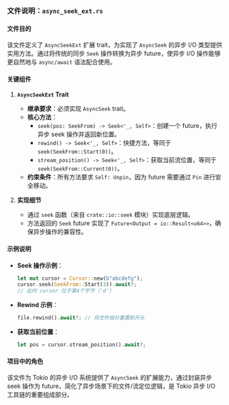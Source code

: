 ### 文件说明：`async_seek_ext.rs`

#### 文件目的
该文件定义了 `AsyncSeekExt` 扩展 trait，为实现了 `AsyncSeek` 的异步 I/O 类型提供实用方法。通过将传统的同步 `Seek` 操作转换为异步 future，使异步 I/O 操作能够更自然地与 `async/await` 语法配合使用。

#### 关键组件
1. **`AsyncSeekExt` Trait**
   - **继承要求**：必须实现 `AsyncSeek` trait。
   - **核心方法**：
     - `seek(pos: SeekFrom) -> Seek<'_, Self>`：创建一个 future，执行异步 seek 操作并返回新位置。
     - `rewind() -> Seek<'_, Self>`：快捷方法，等同于 `seek(SeekFrom::Start(0))`。
     - `stream_position() -> Seek<'_, Self>`：获取当前流位置，等同于 `seek(SeekFrom::Current(0))`。
   - **约束条件**：所有方法要求 `Self: Unpin`，因为 future 需要通过 `Pin` 进行安全移动。

2. **实现细节**
   - 通过 `seek` 函数（来自 `crate::io::seek` 模块）实现底层逻辑。
   - 方法返回的 `Seek` future 实现了 `Future<Output = io::Result<u64>>`，确保异步操作的兼容性。

#### 示例说明
- **Seek 操作示例**：
  ```rust
  let mut cursor = Cursor::new(b"abcdefg");
  cursor.seek(SeekFrom::Start(3)).await?;
  // 此时 cursor 位于第4个字节（'d'）
  ```
- **Rewind 示例**：
  ```rust
  file.rewind().await?; // 将文件指针重置到开头
  ```
- **获取当前位置**：
  ```rust
  let pos = cursor.stream_position().await?;
  ```

#### 项目中的角色
该文件为 Tokio 的异步 I/O 系统提供了 `AsyncSeek` 的扩展能力，通过封装异步 seek 操作为 future，简化了异步场景下的文件/流定位逻辑，是 Tokio 异步 I/O 工具链的重要组成部分。

